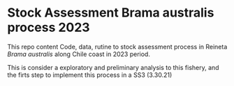 # Stock Assessment Brama australis process 2023


This repo content Code, data, rutine to stock assessment process in Reineta *Brama australis* along Chile coast in 2023 period. 

This is consider a exploratory and preliminary analysis to this fishery, and the firts step to implement this process in a SS3 (3.30.21)
